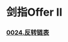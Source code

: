 # 剑指Offer II

### [](https://github.com/vjudge/leetcode/tree/master/剑指Offer/)
### [](https://github.com/vjudge/leetcode/tree/master/剑指Offer/)
### [0024.反转链表](https://github.com/vjudge/leetcode/tree/master/剑指Offer/0024.反转链表)
### [](https://github.com/vjudge/leetcode/tree/master/剑指Offer/)
### [](https://github.com/vjudge/leetcode/tree/master/剑指Offer/)
### [](https://github.com/vjudge/leetcode/tree/master/剑指Offer/)
### [](https://github.com/vjudge/leetcode/tree/master/剑指Offer/)
### [](https://github.com/vjudge/leetcode/tree/master/剑指Offer/)
### [](https://github.com/vjudge/leetcode/tree/master/剑指Offer/)
### [](https://github.com/vjudge/leetcode/tree/master/剑指Offer/)
